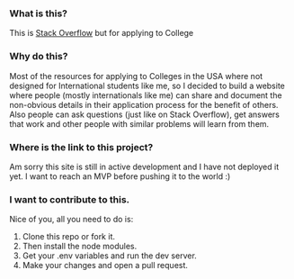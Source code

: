 ### What is this?
This is [Stack Overflow](https://en.wikipedia.org/wiki/Stack_Overflow) but for applying to College

### Why do this?
Most of the resources for applying to Colleges in the USA where not designed for International students like me, so I decided to build a website where people (mostly internationals like me) can share and document the non-obvious details in their application process for the benefit of others. Also people can ask questions (just like on Stack Overflow), get answers that work and other people with similar problems will learn from them.

### Where is the link to this project?
Am sorry this site is still in active development and I have not deployed it yet. I want to reach an MVP before pushing it to the world :)

### I want to contribute to this.
Nice of you, all you  need to do is: 
1. Clone this repo or fork it.
2. Then install the node modules.
3. Get your .env variables and run the dev server.
4. Make your changes and open a pull request.
